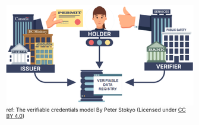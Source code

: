 ![img_1.png](assets/images/verifiable-credential-model.png) <br>
ref: The verifiable credentials model By Peter Stokyo (Licensed under [CC BY 4.0](https://creativecommons.org/licenses/by/4.0/))